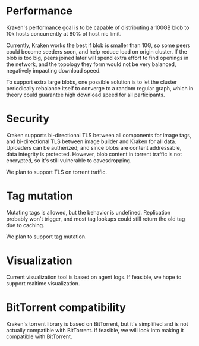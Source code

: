 # Performance

Kraken's performance goal is to be capable of distributing a 100GB blob to 10k hosts concurrently at
80% of host nic limit.

Currently, Kraken works the best if blob is smaller than 10G, so some peers could become seeders
soon, and help reduce load on origin cluster.
If the blob is too big, peers joined later will spend extra effort to find openings in the network,
and the topology they form would not be very balanced, negatively impacting download speed.

To support extra large blobs, one possible solution is to let the cluster periodically rebalance
itself to converge to a random regular graph, which in theory could guarantee high download speed
for all participants.

# Security

Kraken supports bi-directional TLS between all components for image tags, and bi-directional TLS
between image builder and Kraken for all data.
Uploaders can be autherized; and since blobs are content addressable, data integrity is protected.
However, blob content in torrent traffic is not encrypted, so it's still vulnerable to eavesdropping.

We plan to support TLS on torrent traffic.

# Tag mutation

Mutating tags is allowed, but the behavior is undefined. Replication probably won't trigger, and
most tag lookups could still return the old tag due to caching.

We plan to support tag mutation.

# Visualization

Current visualization tool is based on agent logs. If feasible, we hope to support realtime
visualization.

# BitTorrent compatibility

Kraken's torrent library is based on BitTorrent, but it's simplified and is not actually compatible
with BitTorrent. if feasible, we will look into making it compatible with BitTorrent.
